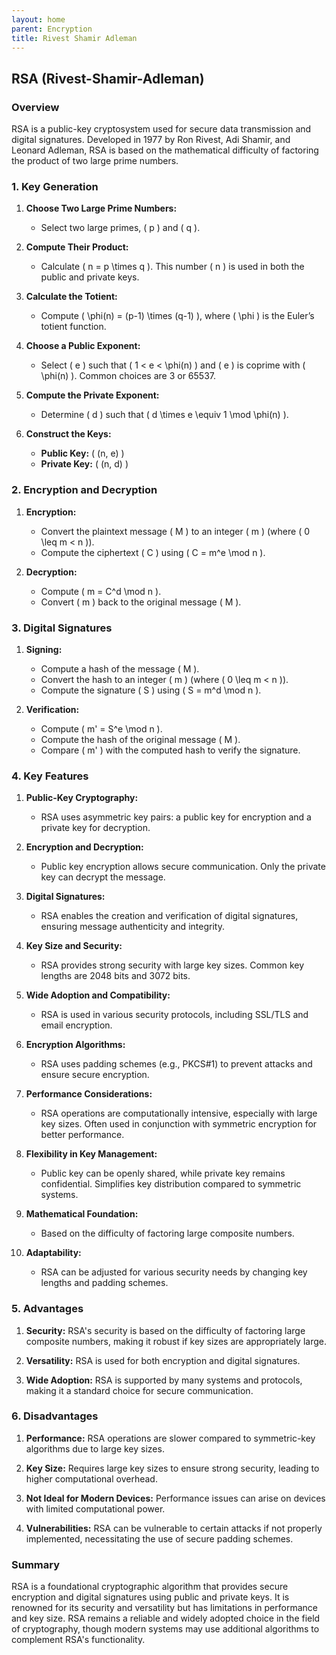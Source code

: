 ```yaml
---
layout: home
parent: Encryption
title: Rivest Shamir Adleman
---
```



## RSA (Rivest-Shamir-Adleman)

### **Overview**
RSA is a public-key cryptosystem used for secure data transmission and digital signatures. Developed in 1977 by Ron Rivest, Adi Shamir, and Leonard Adleman, RSA is based on the mathematical difficulty of factoring the product of two large prime numbers.

### **1. Key Generation**

1. **Choose Two Large Prime Numbers:**
   - Select two large primes, \( p \) and \( q \).

2. **Compute Their Product:**
   - Calculate \( n = p \times q \). This number \( n \) is used in both the public and private keys.

3. **Calculate the Totient:**
   - Compute \( \phi(n) = (p-1) \times (q-1) \), where \( \phi \) is the Euler’s totient function.

4. **Choose a Public Exponent:**
   - Select \( e \) such that \( 1 < e < \phi(n) \) and \( e \) is coprime with \( \phi(n) \). Common choices are 3 or 65537.

5. **Compute the Private Exponent:**
   - Determine \( d \) such that \( d \times e \equiv 1 \mod \phi(n) \). 

6. **Construct the Keys:**
   - **Public Key:** \( (n, e) \)
   - **Private Key:** \( (n, d) \)

### **2. Encryption and Decryption**

1. **Encryption:**
   - Convert the plaintext message \( M \) to an integer \( m \) (where \( 0 \leq m < n \)).
   - Compute the ciphertext \( C \) using \( C = m^e \mod n \).

2. **Decryption:**
   - Compute \( m = C^d \mod n \).
   - Convert \( m \) back to the original message \( M \).

### **3. Digital Signatures**

1. **Signing:**
   - Compute a hash of the message \( M \).
   - Convert the hash to an integer \( m \) (where \( 0 \leq m < n \)).
   - Compute the signature \( S \) using \( S = m^d \mod n \).

2. **Verification:**
   - Compute \( m' = S^e \mod n \).
   - Compute the hash of the original message \( M \).
   - Compare \( m' \) with the computed hash to verify the signature.

### **4. Key Features**

1. **Public-Key Cryptography:**
   - RSA uses asymmetric key pairs: a public key for encryption and a private key for decryption.

2. **Encryption and Decryption:**
   - Public key encryption allows secure communication. Only the private key can decrypt the message.

3. **Digital Signatures:**
   - RSA enables the creation and verification of digital signatures, ensuring message authenticity and integrity.

4. **Key Size and Security:**
   - RSA provides strong security with large key sizes. Common key lengths are 2048 bits and 3072 bits.

5. **Wide Adoption and Compatibility:**
   - RSA is used in various security protocols, including SSL/TLS and email encryption.

6. **Encryption Algorithms:**
   - RSA uses padding schemes (e.g., PKCS#1) to prevent attacks and ensure secure encryption.

7. **Performance Considerations:**
   - RSA operations are computationally intensive, especially with large key sizes. Often used in conjunction with symmetric encryption for better performance.

8. **Flexibility in Key Management:**
   - Public key can be openly shared, while private key remains confidential. Simplifies key distribution compared to symmetric systems.

9. **Mathematical Foundation:**
   - Based on the difficulty of factoring large composite numbers.

10. **Adaptability:**
    - RSA can be adjusted for various security needs by changing key lengths and padding schemes.

### **5. Advantages**

1. **Security:** RSA's security is based on the difficulty of factoring large composite numbers, making it robust if key sizes are appropriately large.

2. **Versatility:** RSA is used for both encryption and digital signatures.

3. **Wide Adoption:** RSA is supported by many systems and protocols, making it a standard choice for secure communication.

### **6. Disadvantages**

1. **Performance:** RSA operations are slower compared to symmetric-key algorithms due to large key sizes.

2. **Key Size:** Requires large key sizes to ensure strong security, leading to higher computational overhead.

3. **Not Ideal for Modern Devices:** Performance issues can arise on devices with limited computational power.

4. **Vulnerabilities:** RSA can be vulnerable to certain attacks if not properly implemented, necessitating the use of secure padding schemes.

### Summary

RSA is a foundational cryptographic algorithm that provides secure encryption and digital signatures using public and private keys. It is renowned for its security and versatility but has limitations in performance and key size. RSA remains a reliable and widely adopted choice in the field of cryptography, though modern systems may use additional algorithms to complement RSA's functionality.